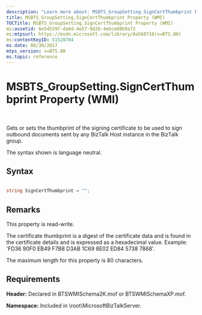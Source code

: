 ```yaml
---
description: "Learn more about: MSBTS_GroupSetting.SignCertThumbprint Property (WMI)"
title: MSBTS_GroupSetting.SignCertThumbprint Property (WMI)
TOCTitle: MSBTS_GroupSetting.SignCertThumbprint Property (WMI)
ms:assetid: 6e545297-da6d-4e57-9d26-4ebce88b9a72
ms:mtpsurl: https://msdn.microsoft.com/library/Aa560718(v=BTS.80)
ms:contentKeyID: 51528784
ms.date: 08/30/2017
mtps_version: v=BTS.80
ms.topic: reference
---
```


# MSBTS\_GroupSetting.SignCertThumbprint Property (WMI)

 

Gets or sets the thumbprint of the signing certificate to be used to sign outbound documents sent by any BizTalk Host instance in the BizTalk group.

The syntax shown is language neutral.

## Syntax

```C#
  
string SignCertThumbprint = "";   
```

## Remarks

This property is read-write.

The certificate thumbprint is a digest of the certificate data and is found in the certificate details and is expressed as a hexadecimal value. Example: 'FD36 90F0 EB49 F7B8 D3AB 1C69 8E02 ED84 5738 7868'.

The maximum length for this property is 80 characters.

## Requirements

**Header:** Declared in BTSWMISchema2K.mof or BTSWMISchemaXP.mof.

**Namespace:** Included in \\root\\MicrosoftBizTalkServer.

